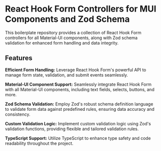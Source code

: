 # React Hook Form Controllers for MUI Components and Zod Schema

This boilerplate repository provides a collection of React Hook Form controllers for all Material-UI components, along with Zod schema validation for enhanced form handling and data integrity.

## Features

**Efficient Form Handling:** Leverage React Hook Form's powerful API to manage form state, validation, and submit events seamlessly.

**Material-UI Component Support:** Seamlessly integrate React Hook Form with all Material-UI components, including text fields, selects, buttons, and more.

**Zod Schema Validation:** Employ Zod's robust schema definition language to validate form data against predefined rules, ensuring data accuracy and consistency.

**Custom Validation Logic:** Implement custom validation logic using Zod's validation functions, providing flexible and tailored validation rules.

**TypeScript Support:** Utilize TypeScript to enhance type safety and code readability throughout the project.
